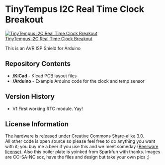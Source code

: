 TinyTempus I2C Real Time Clock Breakout
===========================
[![TinyTempus I2C Real Time Clock Breakout](http://cdn.shopify.com/s/files/1/0187/3430/products/tT2_large.jpg)  
TinyTempus I2C Real Time Clock Breakout](http://www.phenoptix.com/tt)

This is an AVR ISP Shield for Arduino

Repository Contents
-------------------
* **/KiCad** - Kicad PCB layout files
* **/Arduino** - Example Arduino code for the clock and temp sensor

Version History
---------------
* V1 First working RTC module. Yay!


License Information
-------------------
The hardware is released under [Creative Commons Share-alike 3.0](http://creativecommons.org/licenses/by-sa/3.0/).  
All other code is open source so please feel free to do anything you want with it; you buy me a beer if you use this and we meet someday ([Beerware license](http://en.wikipedia.org/wiki/Beerware)).
Also this boiler plate is yoinked from Sparkfun with thanks. Images are CC-SA-NC soz, have the files and design but take your own pics ;)

